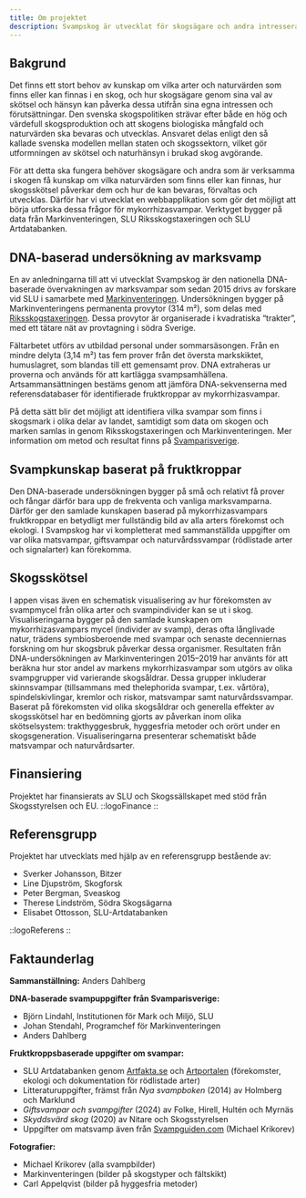 ```yaml
---
title: Om projektet
description: Svampskog är utvecklat för skogsägare och andra intresserade som vill upptäcka vilka mykorrhizasvampar som kan finnas i en skog och hur olika skötselmetoder påverkar dem.
---
```


<!-- ## Syfte

Syftet med Svampskog är att utveckla ett interaktivt webbverktyg där man som skogsägare och andra skogintresserade kan ta reda på och få visualiserat vilka mykorrhizasvampar som kan förekomma i en skog och hur olika skogsskötselmetoder kan komma att påverka dessa svampars förekomst. -->

<!-- ![SkogPerson](/images/Adobe/Forestry_Sweden_Stock_Photo.jpeg){class="rounded-sm w-full shadow"} -->

## Bakgrund

Det finns ett stort behov av kunskap om vilka arter och naturvärden som finns eller kan finnas i en skog, och hur skogsägare genom sina val av skötsel och hänsyn kan påverka dessa utifrån sina egna intressen och förutsättningar. Den svenska skogspolitiken strävar efter både en hög och värdefull skogsproduktion och att skogens biologiska mångfald och naturvärden ska bevaras och utvecklas. Ansvaret delas enligt den så kallade svenska modellen mellan staten och skogssektorn, vilket gör utformningen av skötsel och naturhänsyn i brukad skog avgörande.

För att detta ska fungera behöver skogsägare och andra som är verksamma i skogen få kunskap om vilka naturvärden som finns eller kan finnas, hur skogsskötsel påverkar dem och hur de kan bevaras, förvaltas och utvecklas. Därför har vi utvecklat en webbapplikation som gör det möjligt att börja utforska dessa frågor för mykorrhizasvampar. Verktyget bygger på data från Markinventeringen, SLU Riksskogstaxeringen och SLU Artdatabanken.

## DNA-baserad undersökning av marksvamp

<!-- En anledning till Svampskog är att det sedan 2015 sker en nationell DNA-baserad övervakning av marksvampar ( [Svamparisverige](https://svamparisverige.se) ) av forskare vid SLU i samarbete med [Markinventeringen](https://www.slu.se/centrumbildningar-och-projekt/markinventeringen/). I korthet sker undersökningen på Markinventeringens permanenta provytor (314 m²), som delas med Riksskogstaxeringen [Riksskogstaxeringen](https://www.slu.se/centrumbildningar-och-projekt/riksskogstaxeringen/). Provytorna är organiserade i kvadratiska "trakter" med ett tätare provtagningsnät mot södra Sverige. Fältarbetet utförs av utbildad fältpersonal under sommarsäsongen. Från en mindre delyta (3,14 m²) blandas fem prover till ett prov från det översta markskiktet, humuslagret. Analyser av svampsamhällen baseras på DNA som extraherats från humusprover. Artsammansättningen i proverna beräknas genom att jämföra DNA-sekvenserna från markprover med referensdatabaser för identifierade fruktkroppar av mykorrhizasvampar. På så sätt identifieras vilka svampar som finns i skogsmark i olika delar av Sverige där det samtidigt samlas in uppgifter om skogen och marken genom Riksskogstaxeringen och Markinventeringen. Mer information om hur detta går till och resultat visas på [Svamparisverige](länk till Svamparisverige.se). -->

En av anledningarna till att vi utvecklat Svampskog är den nationella DNA-baserade övervakningen av marksvampar som sedan 2015 drivs av forskare vid SLU i samarbete med [Markinventeringen](https://www.slu.se/centrumbildningar-och-projekt/markinventeringen/). Undersökningen bygger på Markinventeringens permanenta provytor (314 m²), som delas med [Riksskogstaxeringen](https://www.slu.se/centrumbildningar-och-projekt/riksskogstaxeringen/). Dessa provytor är organiserade i kvadratiska “trakter”, med ett tätare nät av provtagning i södra Sverige.

Fältarbetet utförs av utbildad personal under sommarsäsongen. Från en mindre delyta (3,14 m²) tas fem prover från det översta markskiktet, humuslagret, som blandas till ett gemensamt prov. DNA extraheras ur proverna och används för att kartlägga svampsamhällena. Artsammansättningen bestäms genom att jämföra DNA-sekvenserna med referensdatabaser för identifierade fruktkroppar av mykorrhizasvampar.

På detta sätt blir det möjligt att identifiera vilka svampar som finns i skogsmark i olika delar av landet, samtidigt som data om skogen och marken samlas in genom Riksskogstaxeringen och Markinventeringen. Mer information om metod och resultat finns på [Svamparisverige](https://svamparisverige.se).

## Svampkunskap baserat på fruktkroppar

Den DNA-baserade undersökningen bygger på små och relativt få prover och fångar därför bara upp de frekventa och vanliga marksvamparna. Därför ger den samlade kunskapen baserad på mykorrhizasvampars fruktkroppar en betydligt mer fullständig bild av alla arters förekomst och ekologi. I Svampskog har vi kompletterat med sammanställda uppgifter om var olika matsvampar, giftsvampar och naturvårdssvampar (rödlistade arter och signalarter) kan förekomma.

## Skogsskötsel

I appen visas även en schematisk visualisering av hur förekomsten av svampmycel från olika arter och svampindivider kan se ut i skog. Visualiseringarna bygger på den samlade kunskapen om mykorrhizasvampars mycel (individer av svamp), deras ofta långlivade natur, trädens symbiosberoende med svampar och senaste decenniernas forskning om hur skogsbruk påverkar dessa organismer. Resultaten från DNA-undersökningen av Markinventeringen 2015–2019 har använts för att beräkna hur stor andel av markens mykorrhizasvampar som utgörs av olika svampgrupper vid varierande skogsåldrar. Dessa grupper inkluderar skinnsvampar (tillsammans med thelephorida svampar, t.ex. vårtöra), spindelskivlingar, kremlor och riskor, matsvampar samt naturvårdssvampar. Baserat på förekomsten vid olika skogsåldrar och generella effekter av skogsskötsel har en bedömning gjorts av påverkan inom olika skötselsystem: trakthyggesbruk, hyggesfria metoder och orört under en skogsgeneration. Visualiseringarna presenterar schematiskt både matsvampar och naturvårdsarter.

## Finansiering

Projektet har finansierats av SLU och Skogssällskapet med stöd från Skogsstyrelsen och EU.
::logoFinance
::

## Referensgrupp

Projektet har utvecklats med hjälp av en referensgrupp bestående av:

- Sverker Johansson, Bitzer
- Line Djupström, Skogforsk
- Peter Bergman, Sveaskog
- Therese Lindström, Södra Skogsägarna
- Elisabet Ottosson, SLU-Artdatabanken

::logoReferens
::

## Faktaunderlag

**Sammanställning:** Anders Dahlberg

**DNA-baserade svampuppgifter från Svamparisverige:**

- Björn Lindahl, Institutionen för Mark och Miljö, SLU
- Johan Stendahl, Programchef för Markinventeringen
- Anders Dahlberg

**Fruktkroppsbaserade uppgifter om svampar:**

- SLU Artdatabanken genom [Artfakta.se](https://artfakta.se/) och [Artportalen](https://www.artportalen.se/) (förekomster, ekologi och dokumentation för rödlistade arter)
- Litteraturuppgifter, främst från _Nya svampboken_ (2014) av Holmberg och Marklund
- _Giftsvampar och svampgifter_ (2024) av Folke, Hirell, Hultén och Myrnäs
- _Skyddsvärd skog_ (2020) av Nitare och Skogsstyrelsen
- Uppgifter om matsvamp även från [Svampguiden.com](https://svampguiden.com/) (Michael Krikorev)

**Fotografier:**

- Michael Krikorev (alla svampbilder)
- Markinventeringen (bilder på skogstyper och fältskikt)
- Carl Appelqvist (bilder på hyggesfria metoder)
